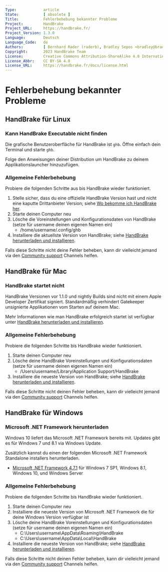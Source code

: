 ```yaml
---
Type:            article
State:           [ obsolete ]
Title:           Fehlerbehebung bekannter Probleme
Project:         HandBrake
Project_URL:     https://handbrake.fr/
Project_Version: 1.3.0
Language:        Deutsch
Language_Code:   de
Authors:         [ Bernhard Rader (raderb), Bradley Sepos <bradley@bradleysepos.com> (BradleyS) ]
Copyright:       2023 HandBrake Team
License:         Creative Commons Attribution-ShareAlike 4.0 International
License_Abbr:    CC BY-SA 4.0
License_URL:     https://handbrake.fr/docs/license.html
---
```


Fehlerbehebung bekannter Probleme
=============================

<!-- .system-linux -->

## HandBrake für Linux

### Kann HandBrake Executable nicht finden

Die grafische Benutzeroberfläche für HandBrake ist `ghb`. Öffne einfach dein Terminal und starte `ghb`.

Folge den Anweisungen deiner Distribution um HandBrake zu deinem Applikationslauncher hinzuzufügen.

### Allgemeine Fehlerbehebung

Probiere die folgenden Schritte aus bis HandBrake wieder funktioniert.

1. Stelle sicher, dass du eine offizielle HandBrake Version hast und nicht eine kaputte Drittanbieter Version; siehe [Wo bekomme ich HandBrake her](../get-handbrake/where-to-get-handbrake.html).
2. Starte deinen Computer neu
3. Lösche die Voreinstellungen und Konfigurationsdaten von HandBrake (setze für username deinen eigenen Namen ein)
    - /home/username/.config/ghb
4. Installiere die aktuellste Version von HandBrake; siehe [HandBrake herunterladen und installieren](../get-handbrake/download-and-install.html).

Falls diese Schritte nicht deine Fehler beheben, kann dir vielleicht jemand via den [Community support](community-support.html) Channels helfen.

<!-- /.system-linux -->
<!-- .system-macos -->

## HandBrake für Mac

### HandBrake startet nicht

HandBrake Versionen vor 1.1.0 und nightly Builds sind nicht mit einem Apple Developer Zertifikat signiert. Standardmäßig verhindert Gatekeeper unsignierte Applikationen vom Starten auf deinem Mac.

Mehr Informationen wie man HandBrake erfolgreich startet ist verfügbar unter [HandBrake herunterladen und installieren](../get-handbrake/download-and-install.html).

### Allgemeine Fehlerbehebung

Probiere die folgenden Schritte bis HandBrake wieder funktioniert.

1. Starte deinen Computer neu
2. Lösche deine HandBrake Voreinstellungen und Konfigurationsdaten (setze für username deinen eigenen Namen ein)
    - /Users/username/Library/Application Support/HandBrake
3. Installiere die neueste Version von HandBrake; siehe [HandBrake herunterladen und installieren](../get-handbrake/download-and-install.html).

Falls diese Schritte nicht deinen Fehler beheben, kann dir vielleicht jemand via den [Community support](community-support.html) Channels helfen.

<!-- /.system-macos -->
<!-- .system-windows -->

## HandBrake für Windows

### Microsoft .NET Framework herunterladen

Windows 10 liefert das Microsoft .NET Framework bereits mit. Updates gibt es für Windows 7 und 8.1 via Windows Update.

Zusätzlich kannst du einen der folgenden Microsoft .NET Framework Standalone installers herunterladen.

- [Microsoft .NET Framework 4.7.1](https://www.microsoft.com/en-us/download/details.aspx?id=56116) für Windows 7 SP1, Windows 8.1, Windows 10, und Windows Server

### Allgemeine Fehlerbehebung

Probiere die folgenden Schritte bis HandBrake wieder funktioniert.

1. Starte deinen Computer neu
2. Installiere die neueste Version von Microsoft .NET Framework die für deine Windows Version verfügbar ist
3. Lösche deine HandBrake Voreinstellungen und Konfigurationsdaten (setze für username deinen eigenen Namen ein)
      - C:\Users\username\AppData\Roaming\HandBrake
      - C:\Users\username\AppData\Local\HandBrake
3. Installiere die neueste Version von HandBrake; siehe [HandBrake herunterladen und installieren](../get-handbrake/download-and-install.html).

Falls diese Schritte nicht deinen Fehler beheben, kann dir vielleicht jemand via den [Community support](community-support.html) Channels helfen.

<!-- /.system-windows -->
